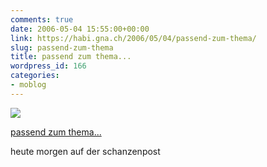 ```yaml
---
comments: true
date: 2006-05-04 15:55:00+00:00
link: https://habi.gna.ch/2006/05/04/passend-zum-thema/
slug: passend-zum-thema
title: passend zum thema...
wordpress_id: 166
categories:
- moblog
---
```



 [![](https://static.flickr.com/52/140350360_91b70083ac_m.jpg)](https://www.flickr.com/photos/habi/140350360/)
   

 
  [passend zum thema...](https://www.flickr.com/photos/habi/140350360/)
    

 



heute morgen auf der schanzenpost
  

